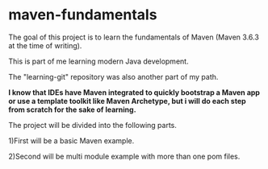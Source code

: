 # maven-fundamentals

The goal of this project is to learn the fundamentals of Maven (Maven 3.6.3 at the time of writing).

This is part of me learning modern Java development.

The "learning-git" repository was also another part of my path.

**I know that IDEs have Maven integrated to quickly bootstrap a Maven app or use a template toolkit like Maven Archetype, but i will do each step from scratch for the sake of learning.**

The project will be divided into the following parts.

1)First will be a basic Maven example.

2)Second will be multi module example with more than one pom files.